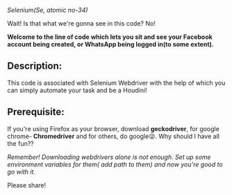 <i>Selenium(Se, atomic no-34) </i>

Wait! Is that what we're gonna see in this code? 
No! 

<b>Welcome to the line of code which lets you sit and see your Facebook account being created, or WhatsApp being logged in(to some extent). 
</b>

## Description:
This code is associated with Selenium Webdriver with the help of which you can simply automate your task and be a Houdini! 

## Prerequisite: 
If you're using Firefox as your browser, download <b> geckodriver</b>, for google chrome-<b> Chromedriver</b> and for others, do google😜. Why should I have all the fun??


<i>Remember! Downloading webdrivers alone is not enough. Set up some environment variables for them( add path to them) and now you're good to go with it.

</i>
Please share!

